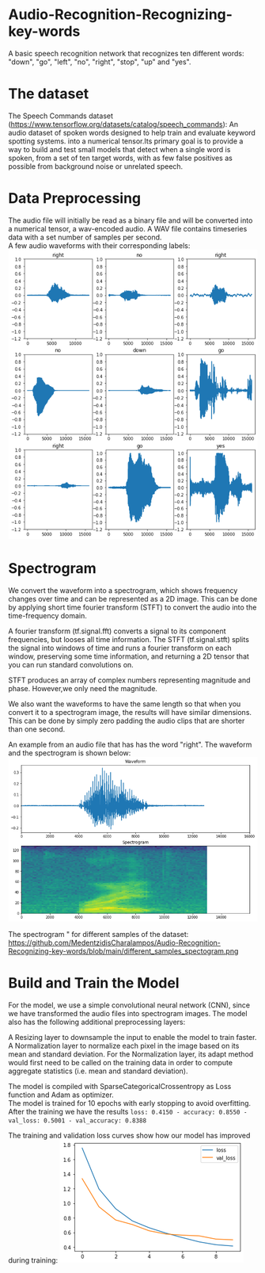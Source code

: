 # Audio-Recognition-Recognizing-key-words
A basic speech recognition network that recognizes ten different words: "down", "go", "left", "no", "right", "stop", "up" and "yes".  


# The dataset

The Speech Commands dataset (https://www.tensorflow.org/datasets/catalog/speech_commands): An audio dataset of spoken words designed to help train and evaluate keyword spotting systems. into a numerical tensor.Its primary goal is to provide a way to build and test small models that detect when a single word is spoken, from a set of ten target words, with as few false positives as possible from background noise or unrelated speech.

# Data Preprocessing

The audio file will initially be read as a binary file and will be converted into a numerical tensor, a wav-encoded audio. A WAV file contains timeseries data with a set number of samples per second.   
A few audio waveforms with their corresponding labels:  
![alt text](https://github.com/MedentzidisCharalampos/Audio-Recognition-Recognizing-key-words/blob/main/audio_waveforms.png)

# Spectrogram
We convert the waveform into a spectrogram, which shows frequency changes over time and can be represented as a 2D image. This can be done by applying short time fourier transform (STFT) to convert the audio into the time-frequency domain.

A fourier transform (tf.signal.fft) converts a signal to its component frequencies, but looses all time information. The STFT (tf.signal.stft) splits the signal into windows of time and runs a fourier transform on each window, preserving some time information, and returning a 2D tensor that you can run standard convolutions on.

STFT produces an array of complex numbers representing magnitude and phase. However,we only need the magnitude.


We also want the waveforms to have the same length so that when you convert it to a spectrogram image, the results will have similar dimensions. This can be done by simply zero padding the audio clips that are shorter than one second.

An example from an audio file that has has the word "right". The waveform and the spectrogram is shown below:
![alt text](https://github.com/MedentzidisCharalampos/Audio-Recognition-Recognizing-key-words/blob/main/wav_spec.png)

The spectrogram " for different samples of the dataset:
https://github.com/MedentzidisCharalampos/Audio-Recognition-Recognizing-key-words/blob/main/different_samples_spectogram.png

# Build and Train the Model

For the model, we use a simple convolutional neural network (CNN), since we have transformed the audio files into spectrogram images. The model also has the following additional preprocessing layers:

A Resizing layer to downsample the input to enable the model to train faster.
A Normalization layer to normalize each pixel in the image based on its mean and standard deviation.
For the Normalization layer, its adapt method would first need to be called on the training data in order to compute aggregate statistics (i.e. mean and standard deviation).

The model is compiled with SparseCategoricalCrossentropy as Loss function and Adam as optimizer.  
The model is trained for 10 epochs with early stopping to avoid overfitting.  
After the training we have the results `loss: 0.4150 - accuracy: 0.8550 - val_loss: 0.5001 - val_accuracy: 0.8388`

The training and validation loss curves show how our model has improved during training:
![alt text](https://github.com/MedentzidisCharalampos/Audio-Recognition-Recognizing-key-words/blob/main/loss.png)

